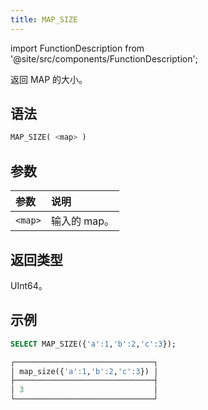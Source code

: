 ```yaml
---
title: MAP_SIZE
---
```


import FunctionDescription from '@site/src/components/FunctionDescription';

<FunctionDescription description="引入或更新于：v1.2.459"/>

返回 MAP 的大小。

## 语法

```sql
MAP_SIZE( <map> )
```

## 参数

| 参数   | 说明         |
| :----- | :----------- |
| `<map>` | 输入的 map。 |

## 返回类型

UInt64。

## 示例

```sql
SELECT MAP_SIZE({'a':1,'b':2,'c':3});

┌───────────────────────────────┐
│ map_size({'a':1,'b':2,'c':3}) │
├───────────────────────────────┤
│ 3                             │
└───────────────────────────────┘
```